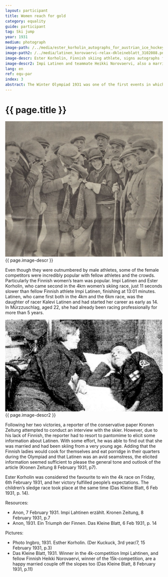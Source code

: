```yaml
---
layout: participant
title: Women reach for gold
category: equality
guide: participant
tag: Ski jump
year: 1931
medium: photograph
image-path: /../media/ester_korholin_autographs_for_austrian_ice_hockey.png
image-path2: /../media/latinen_korovaervi-relax-dkleineblatt_3102088.png
image-descr: Ester Korholin, Finnish skiing athlete, signs autographs for the Austrian ice hockey team
image-descr2: Impi Latinen and teammate Heikki Norovaervi, also a married couple outside the competition, relax in their quarters in central Mürzzuschlag.
lang: en
ref: equ-par
index: 3
abstract: The Winter Olympiad 1931 was one of the first events in which women could compete. Some of the female athletes were very popular and the media was highly interested in them.
---
```

<div class="infotext">
    <h1  id="title">{{ page.title }}</h1>
    <div class="grid-item" id="exhibit-image"><img src="/../media/ester_korholin_autographs_for_austrian_ice_hockey.png" class="img-fluid" alt="{{ page.image-descr }}">{{ page.image-descr }}</div>
    <p>Even though they were outnumbered by male athletes, some of the female competitors were incredibly popular with fellow athletes and the crowds. Particularly the Finnish women’s team was popular. Impi Latinen and  Ester Korholin, who came second in the 4km women’s skiing race, just 11 seconds slower than fellow Finnish athlete Impi Latinen, finishing at 13:01 minutes. Latinen, who came first both in the 4km and the 6km race, was the daughter of racer Kalevi Latinen and had started her career as early as 14. In Mürzzuschlag, aged 22, she had already been racing professionally for more than 5 years.</p>
    <div class="grid-item" id="exhibit-image"><img src="/../media/latinen_korovaervi-relax-dkleineblatt_310208.png" class="img-fluid" alt="{{ page.image-descr2 }}">{{ page.image-descr2 }}</div>
    <p>Following her two victories, a reporter of the conservative paper Kronen Zeitung attempted to conduct an interview with the skier. However, due to his lack of Finnish, the reporter had to resort to pantomime to elicit some information about Latinen. With some effort, he was able to find out that she was married and had been skiing from a very young age. Adding that the Finnish ladies would cook for themselves and eat porridge in their quarters during the Olympiad and that Latinen was an avid seamstress, the elicited information seemed sufficient to please the general tone and outlook of the article (Kronen Zeitung 8 February 1931, p7).</p>
    <p>Ester Korholin was considered the favourite to win the 4k race on Friday, 6th February 1931, and her victory fulfilled people’s expectations. The children’s sledge race took place at the same time (Das Kleine Blatt, 6 Feb 1931, p. 14).</p>
    <div class="resources">
        <div class="resource-title">Resources:</div>
            <ul>
                <li>Anon, 7 February 1931. Impi Lahtinen erzählt. <span id="source">Kronen Zeitung</span>, 8 February 1931, p.7</li>
                <li>Anon, 1931. Ein Triumph der Finnen. <span id="source">Das Kleine Blatt</span>, 6 Feb 1931, p. 14</li>
            </ul>
        <div class="resource-title">Pictures:</div>
            <ul>
                <li>Photo Ingbro, 1931. Esther Korholin. (<span id="source">Der Kuckuck</span>, 3rd year/7, 15 February 1931, p.3)</li>
                <li>Das Kleine Blatt, 1931. Winner in the 4k-competition Impi Lahtinen, and fellow Finnish Heikki Norovaervi, winner of the 15k-competition, are a happy married couple off the slopes too (<span id="source">Das Kleine Blatt</span>, 8 February 1931, p.11)</li>
            </ul>
    </div>
</div>